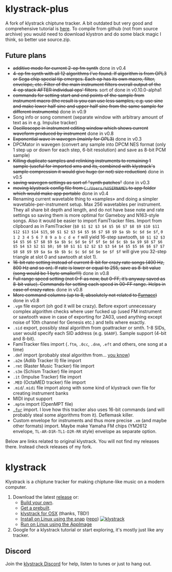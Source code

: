 # klystrack-plus

A fork of klystrack chiptune tracker. A bit outdated but very good and comprehensive tutorial is [here](http://n00bstar.blogspot.com/2013/02/klystrack-tutorial-basics.html). To compile from github (not from source archive) you would need to download klystron and do some black magic I think, so better use source.zip.

## Future plans

- ~~additive mode for current 2-op fm synth~~ done in v0.4
- ~~4-op fm synth with all 12 algorithms I've found. If algorithm is from OPL3 or Sega chip special tip emerges. Each op has its own macro, filter, envelope, etc. Filter of the main instrument filters overall output of the 4-op stack AFTER individual ops' filters.~~ sort of done in v0.10.0-alpha1
- ~~commands for setting start and end points of the sample from instrument macro (the result is you can use less samples, e.g. use sine and make lower half sine and upper half sine from the same sample for different instruments)~~ done in v0.9
- Song info or song comment (separate window with arbitrary amount of text as in e.g. Impulse tracker)
- ~~Oscilloscope in instrument editing window which shows current waveform produced by instrument~~ done in v0.8
- ~~Exponential wave in wavegen (mainly for OPL3)~~ done in v0.3
- DPCMator in wavegen (convert any sample into DPCM NES format (only 1 step up or down for each step, 6-bit resolution) and save as 8-bit PCM sample) 
- ~~Killing duplicate samples and relinking instruments to remaining 1 sample (useful for imported xms and its, combined with klystrack's sample compression it would give huge (or not) size reduction)~~ done in v0.5
- ~~saving wavegen settings as sort of "synth patches"~~ done in v0.3
- ~~moving klystrack config file from `C:/Users/%USERNAME%` to app folder which would make app portable~~ done in v0.4
- Renaming current wavetable thing to «samples» and doing a simpler wavetable-per-instrument setup. Max 256 wavetables per instrument. They all share bit depth and length, and do not have base note and rate settings so saving them is more optimal for Gameboy and N163-style songs. Also it would be easier to import FamiTracker files. Import from clipboard as in FamiTracker (`$0 $1 $2 $3 $4 $5 $6 $7 $8 $9 $10 $11 $12 $13 $14 $15`, `$0 $1 $2 $3 $4 $5 $6 $7 $8 $9 $a $b $c $d $e $f`, `0 1 2 3 4 5 6 7 8 9 a b c d e f` will yield 16-step sawtooth, `$0 $1 $2 $3 $4 $5 $6 $7 $8 $9 $a $b $c $d $e $f $f $e $d $c $b $a $9 $8 $7 $6 $5 $4 $3 $2 $1 $0; $0 $0 $1 $1 $2 $2 $3 $3 $4 $4 $5 $5 $6 $6 $7 $7 $8 $8 $9 $9 $a $a $b $b $c $c $d $d $e $e $f $f` will give you 32-step triangle at slot 0 and sawtooth at slot 1).
- ~~16-bit rate setting instead of current 8-bit for crazy rate songs (400 Hz, 800 Hz and so on). If rate is lower or equal to 255, save as 8-bit value (song would be 1 byte smaller!!!)~~ done in v0.8
- ~~Full range speed setting (not 0-F as now, but 0-FF, it’s anyway saved as 8-bit value). Commands for setting each speed in 00-FF range. Helps in case of crazy rates.~~ done in v0.8
- ~~More command columns (up to 8, absolutely not related to [Furnace](https://github.com/tildearrow/furnace))~~ done in v0.8
- `.vgm` file export (oh god it will be crazy). Before export unnecessary complex algorithm checks where user fucked up (used FM instrument or sawtooth wave in case of exporting for 2A03, used anything except noise of 10th channel for Genesis etc.) and tells where exactly.
- `.sid` export, possibly steal algorithm from goattracker or smth. 1-8 SIDs, user would specify each SID address (e.g. `$6A0F`). Sample support (4-bit and 8-bit).
- FamiTracker files import (`.ftm`, `.0cc`, `.dnm`, `.eft` and others, one song at a time)
- `.dmf` import (probably steal algorithm from… [you know](https://github.com/tildearrow/furnace))
- `.a2m` (Adlib Tracker II) file import
- `.rmt` (Raster Music Tracker) file import
- `.s3m` (Schism Tracker) file import
- `.it` (Impulse Tracker) file import
- `.MED` (OctaMED tracker) file import
- `.mid`/`.midi` file import along with some kind of klystrack own file for creating instrument banks
- MIDI input support
- `.mptm` import (OpenMPT file)
- [`.fur`](https://github.com/tildearrow/furnace) import. I love how this tracker also uses 16-bit commands (and will probably steal some algorithms from it). Deflemask killer.
- Custom envelope for instruments and thus more precise `.xm` (and maybe other formats) import. Maybe make Yamaha FM chips (YM2612 envelope, `TL-AR-D1R-TL1-D2R-RR` style) envelope as separate option.


Below are links related to original klystrack. You will not find my releases there. Instead check releases of my fork. 

# klystrack

Klystrack is a chiptune tracker for making chiptune-like music on a modern computer.

1. Download the latest [release](https://github.com/kometbomb/klystrack/releases) or: 
    - [Build your own](https://github.com/kometbomb/klystrack/wiki/HowToCompile).
    - [Get a prebuilt](https://repology.org/metapackage/klystrack/versions).
    - [klystrack for OSX](https://plugins.ro/klystrack/) (thanks, TBD!)
    - [Install on Linux using the snap](https://snapcraft.io/klystrack) ([repo](https://github.com/kometbomb/klystrack-snap)) [![klystrack](https://snapcraft.io/klystrack/badge.svg)](https://snapcraft.io/klystrack)
    - [Run on Linux using the AppImage](http://sid.ethz.ch/appimage/Klystrack-x86_64.AppImage)
2. Google for a klystrack tutorial or start exploring, it's mostly just like any tracker.

## Discord

Join the [klystrack Discord](https://discord.gg/udba7HG) for help, listen to tunes or just to hang out.